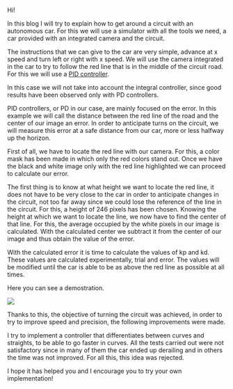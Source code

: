 Hi! 

In this blog I will try to explain how to get around a circuit with an autonomous car. For this we will use a simulator with all the tools we need, a car provided with an integrated camera and the circuit.

The instructions that we can give to the car are very simple, advance at x speed and turn left or right with x speed. We will use the camera integrated in the car to try to follow the red line that is in the middle of the circuit road. For this we will use a [PID controller](https://en.wikipedia.org/wiki/PID_controller).

In this case we will not take into account the integral controller, since good results have been observed only with PD controllers.

PID controllers, or PD in our case, are mainly focused on the error. In this example we will call the distance between the red line of the road and the center of our image an error. In order to anticipate turns on the circuit, we will measure this error at a safe distance from our car, more or less halfway up the horizon.

First of all, we have to locate the red line with our camera. For this, a color mask has been made in which only the red colors stand out. Once we have the black and white image only with the red line highlighted we can proceed to calculate our error.

The first thing is to know at what height we want to locate the red line, it does not have to be very close to the car in order to anticipate changes in the circuit, not too far away since we could lose the reference of the line in the circuit. For this, a height of 246 pixels has been chosen. Knowing the height at which we want to locate the line, we now have to find the center of that line. For this, the average occupied by the white pixels in our image is calculated. With the calculated center we subtract it from the center of our image and thus obtain the value of the error.

With the calculated error it is time to calculate the values of kp and kd. These values are calculated experimentally, trial and error. The values will be modified until the car is able to be as above the red line as possible at all times.

Here you can see a demostration.

[![](https://i.etsystatic.com/10919371/r/il/155a7d/1563938723/il_570xN.1563938723_1rmr.jpg)](https://youtu.be/5nlB7VrBZ8U)

Thanks to this, the objective of turning the circuit was achieved, in order to try to improve speed and precision, the following improvements were made.

I try to implement a controller that differentiates between curves and straights, to be able to go faster in curves. All the tests carried out were not satisfactory since in many of them the car ended up derailing and in others the time was not improved. For all this, this idea was rejected.

I hope it has helped you and I encourage you to try your own implementation!
